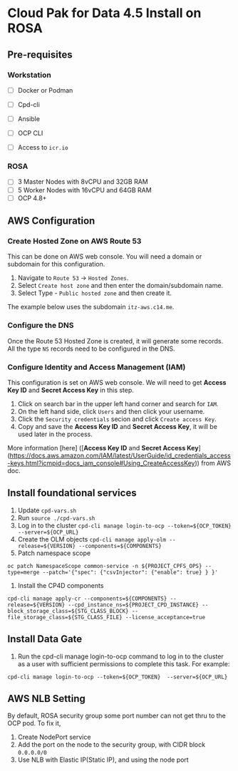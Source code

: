 # Cloud Pak for Data 4.5 Install on ROSA

## Pre-requisites
### Workstation
- [ ] Docker or Podman
- [ ] Cpd-cli 
- [ ] Ansible
- [ ] OCP CLI
- [ ] Access to `icr.io`


### ROSA
- [ ] 3 Master Nodes with 8vCPU and 32GB RAM
- [ ] 5 Worker Nodes with 16vCPU and 64GB RAM
- [ ] OCP 4.8+

## AWS Configuration 
### Create Hosted Zone on AWS Route 53
This can be done on AWS web console.  You will need a domain or subdomain for this configuration.

1. Navigate to `Route 53` -> `Hosted Zones`.
1. Select `Create host zone` and then enter the domain/subdomain name.
1. Select Type - `Public hosted zone` and then create it.

The example below uses the subdomain `itz-aws.c14.me`.

### Configure the DNS 
Once the Route 53 Hosted Zone is created, it will generate some records. All the type `NS` records need to be configured in the DNS.

### Configure Identity and Access Management (IAM) 
This configuration is set on AWS web console. We will need to get **Access Key ID** and **Secret Access Key** in this step.

1. Click on search bar in the upper left hand corner and search for `IAM`.
2. On the left hand side, click `Users` and then click your username.
3. Click the `Security credentials` secion and click `Create access Key`.
4. Copy and save the **Access Key ID** and **Secret Access Key**, it will be used later in the process.

More information [here] ([**Access Key ID** and **Secret Access Key**] (https://docs.aws.amazon.com/IAM/latest/UserGuide/id_credentials_access-keys.html?icmpid=docs_iam_console#Using_CreateAccessKey)) from AWS doc.


## Install foundational services
1. Update `cpd-vars.sh`
1. Run `source ./cpd-vars.sh`
1. Log in to the cluster `cpd-cli manage login-to-ocp --token=${OCP_TOKEN}  --server=${OCP_URL}`
1. Create the OLM objects `cpd-cli manage apply-olm --release=${VERSION} --components=${COMPONENTS}`
1. Patch namespace scope
```
oc patch NamespaceScope common-service -n ${PROJECT_CPFS_OPS} --type=merge --patch='{"spec": {"csvInjector": {"enable": true} } }'
```
1. Install the CP4D components
```
cpd-cli manage apply-cr --components=${COMPONENTS} --release=${VERSION} --cpd_instance_ns=${PROJECT_CPD_INSTANCE} --block_storage_class=${STG_CLASS_BLOCK} --file_storage_class=${STG_CLASS_FILE} --license_acceptance=true
```

## Install Data Gate
1. Run the cpd-cli manage login-to-ocp command to log in to the cluster as a user with sufficient permissions to complete this task. For example:
```
cpd-cli manage login-to-ocp --token=${OCP_TOKEN}  --server=${OCP_URL}
```




## AWS NLB Setting
By default, ROSA security group some port number can not get thru to the OCP pod.
To fix it,
1. Create NodePort service
2. Add the port on the node to the security group, with CIDR block `0.0.0.0/0`
3. Use NLB with Elastic IP(Static IP), and using the node port
